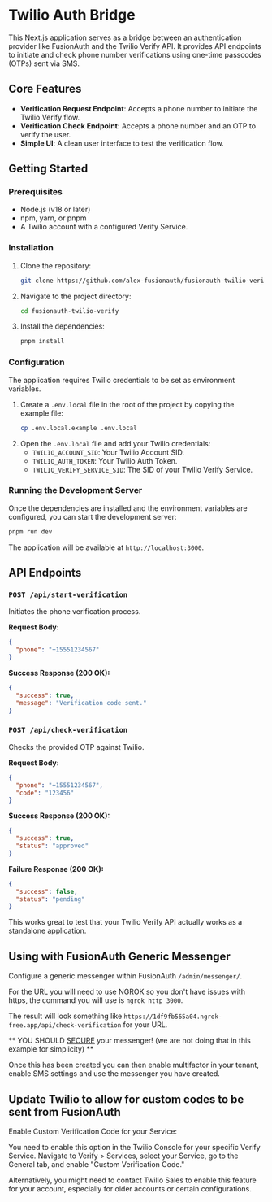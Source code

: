 # Twilio Auth Bridge

This Next.js application serves as a bridge between an authentication provider like FusionAuth and the Twilio Verify API. It provides API endpoints to initiate and check phone number verifications using one-time passcodes (OTPs) sent via SMS.

## Core Features

-   **Verification Request Endpoint**: Accepts a phone number to initiate the Twilio Verify flow.
-   **Verification Check Endpoint**: Accepts a phone number and an OTP to verify the user.
-   **Simple UI**: A clean user interface to test the verification flow.

## Getting Started

### Prerequisites

-   Node.js (v18 or later)
-   npm, yarn, or pnpm
-   A Twilio account with a configured Verify Service.

### Installation

1.  Clone the repository:
    ```bash
    git clone https://github.com/alex-fusionauth/fusionauth-twilio-verify.git
    ```
2.  Navigate to the project directory:
    ```bash
    cd fusionauth-twilio-verify
    ```
3.  Install the dependencies:
    ```bash
    pnpm install
    ```

### Configuration

The application requires Twilio credentials to be set as environment variables.

1.  Create a `.env.local` file in the root of the project by copying the example file:
    ```bash
    cp .env.local.example .env.local
    ```
2.  Open the `.env.local` file and add your Twilio credentials:
    -   `TWILIO_ACCOUNT_SID`: Your Twilio Account SID.
    -   `TWILIO_AUTH_TOKEN`: Your Twilio Auth Token.
    -   `TWILIO_VERIFY_SERVICE_SID`: The SID of your Twilio Verify Service.

### Running the Development Server

Once the dependencies are installed and the environment variables are configured, you can start the development server:

```bash
pnpm run dev
```

The application will be available at `http://localhost:3000`.

## API Endpoints

### `POST /api/start-verification`

Initiates the phone verification process.

**Request Body:**

```json
{
  "phone": "+15551234567"
}
```

**Success Response (200 OK):**

```json
{
  "success": true,
  "message": "Verification code sent."
}
```

### `POST /api/check-verification`

Checks the provided OTP against Twilio.

**Request Body:**

```json
{
  "phone": "+15551234567",
  "code": "123456"
}
```

**Success Response (200 OK):**

```json
{
  "success": true,
  "status": "approved"
}
```
**Failure Response (200 OK):**

```json
{
  "success": false,
  "status": "pending" 
}
```

This works great to test that your Twilio Verify API actually works as a standalone application.

## Using with FusionAuth Generic Messenger

Configure a generic messenger within FusionAuth `/admin/messenger/`.

For the URL you will need to use NGROK so you don't have issues with https, the command you will use is `ngrok http 3000`.

The result will look something like `https://1df9fb565a04.ngrok-free.app/api/check-verification` for your URL.

** YOU SHOULD [SECURE](https://fusionauth.io/docs/customize/email-and-messages/generic-messenger#securing-the-generic-message-receiver) your messenger! (we are not doing that in this example for simplicity) **

Once this has been created you can then enable multifactor in your tenant, enable SMS settings and use the messenger you have created.

## Update Twilio to allow for custom codes to be sent from FusionAuth

Enable Custom Verification Code for your Service:

You need to enable this option in the Twilio Console for your specific Verify Service. Navigate to Verify > Services, select your Service, go to the General tab, and enable "Custom Verification Code."

Alternatively, you might need to contact Twilio Sales to enable this feature for your account, especially for older accounts or certain configurations.